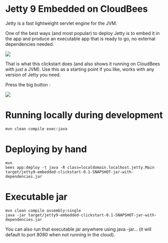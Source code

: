 # Jetty 9 Embedded on CloudBees

Jetty is a fast lightweight servlet engine for the JVM.

One of the best ways (and most popular) to deploy Jetty is to embed it in the app and produce an executable app that is ready to go, no external dependencies needed.

<img src="https://raw.github.com/CloudBees-community/jetty9-embedded-clickstart/master/icon.png"/>

That is what this clickstart does (and also shows it running on CloudBees with just a JVM).
Use this as a starting point if you like, works with any version of Jetty you need.

Press the big button :

<a href="https://grandcentral.cloudbees.com/?CB_clickstart=https://raw.github.com/CloudBees-clickstart/jetty9-embedded-clickstart/master/clickstart.json"><img src="https://d3ko533tu1ozfq.cloudfront.net/clickstart/deployInstantly.png"/></a>



# Running locally during development

    mvn clean compile exec:java

# Deploying by hand

    mvn
    bees app:deploy -t java -R class=localdomain.localhost.jetty.Main target/jetty9-embedded-clickstart-0.1-SNAPSHOT-jar-with-dependencies.jar


# Executable jar

    mvn clean compile assembly:single
    java -jar target/jetty9-embedded-clickstart-0.1-SNAPSHOT-jar-with-dependencies.jar

You can also run that executable jar anywhere using java -jar... (it will default to port 8080 when not running in the cloud).




